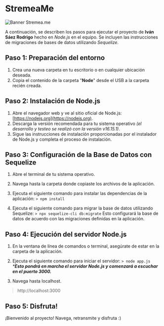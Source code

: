 
# StremeaMe 
![Banner Stremea.me](https://i.ibb.co/f8xZ2Yb/poster.png)

A continuación, se describen los pasos para ejecutar el proyecto de **Iván Sáez Rodrigo** hecho en _Node.js_ en el equipo. Se incluyen las instrucciones de migraciones de bases de datos utilizando _Sequelize_.

## Paso 1: Preparación del entorno

1.  Crea una nueva carpeta en tu escritorio o en cualquier ubicación deseada.
2.  Copia el contenido de la carpeta "**Node**" desde el USB a la carpeta recién creada.

## Paso 2: Instalación de Node.js

1.  Abre el navegador web y ve al sitio oficial de Node.js: [https://nodejs.org](https://nodejs.org).
2.  Descarga la versión recomendada para tu sistema operativo _(el desarrollo y testeo se realizó con la versión v16.15.1)_.
3.  Sigue las instrucciones de instalación proporcionadas por el instalador de Node.js y completa el proceso de instalación.

## Paso 3: Configuración de la Base de Datos con Sequelize

1.  Abre el terminal de tu sistema operativo.
2.  Navega hasta la carpeta donde copiaste los archivos de la aplicación.
3.  Ejecuta el siguiente comando para instalar las dependencias de la aplicación:
`> npm install`

4.  Ejecuta el siguiente comando para migrar la base de datos utilizando Sequelize:
`> npx sequelize-cli db:migrate`
Esto configurará la base de datos de acuerdo con las migraciones definidas en la aplicación.

## Paso 4: Ejecución del servidor Node.js

1.  En la ventana de línea de comandos o terminal, asegúrate de estar en la carpeta de la aplicación.
2.  Ejecuta el siguiente comando para iniciar el servidor:
`> node app.js`
_***Esto pondrá en marcha el servidor Node.js y comenzará a escuchar en el puerto 3000.**_

3.  Navega hasta localhost.
> http://localhost:3000

## Paso 5: Disfruta!
¡Bienvenido al proyecto! Navega, retransmite y disfruta :)
